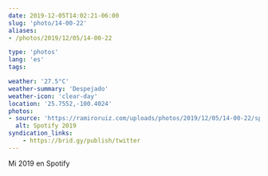 ```yaml
---
date: 2019-12-05T14:02:21-06:00
slug: 'photo/14-00-22'
aliases:
- /photos/2019/12/05/14-00-22

type: 'photos'
lang: 'es'
tags:

weather: '27.5°C'
weather-summary: 'Despejado'
weather-icon: 'clear-day'
location: '25.7552,-100.4024'
photos:
- source: 'https://ramiroruiz.com/uploads/photos/2019/12/05/14-00-22/spotify-2019.jpeg'
  alt: Spotify 2019
syndication_links:
    - https://brid.gy/publish/twitter
---
```

Mi 2019 en Spotify